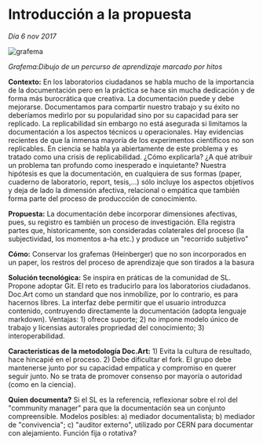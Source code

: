 # Introducción a la propuesta #
*Día 6 nov 2017*

![grafema](https://github.com/docART/docs/blob/recipe/prototyping/grafemas/docart27.jpeg)

*Grafema:Dibujo de un percurso de aprendizaje marcado por hitos*

**Contexto:** 
En los laboratorios ciudadanos se habla mucho de la importancia de la documentación pero en la práctica se hace sin mucha dedicación y de forma más burocrática que creativa. La documentación puede y debe mejorarse. Documentamos para compartir nuestro trabajo y su éxito no deberíamos medirlo por su popularidad sino por su capacidad para ser replicado. La replicabilidad sin embargo no está asegurada si limitamos la documentación a los aspectos técnicos u operacionales. Hay evidencias recientes de que la inmensa mayoría de los experimentos científicos no son replicables. En ciencia se habla ya abiertamente de este problema y es tratado como una crisis de replicabilidad. ¿Cómo explicarla? ¿A qué atribuir un problema tan profundo como inesperado e inquietante? Nuestra hipótesis es que la documentación, en cualquiera de sus formas (paper, cuaderno de laboratorio, report, tesis,...) sólo incluye los aspectos objetivos y deja de lado la dimensión afectiva, relacional o empática que también forma parte del proceso de produccción de conocimiento. 

**Propuesta:** La documentación debe incorporar dimensiones afectivas, pues, su registro es también un proceso de investigación. Ella registra partes que, historicamente, son consideradas colaterales del proceso (la subjectividad, los momentos a-ha etc.) y produce un "recorrido subjetivo" 

**Cómo:** Conservar los grafemas (Heinberger) que no son incorporados en un paper, los restros del proceso de aprendizaje que son tirados a la basura  

**Solución tecnológica:** Se inspira en práticas de la comunidad de SL. Propone adoptar Git. El reto es traducirlo para los laboratorios ciudadanos. Doc.Art como un standard que nos inmobilize, por lo contrario, es para hacernos libres. La interfaz debe permitir que el usuario introduzca contenido, contruyendo directamente la documentación (adopta lenguaje markdown). Ventajas: 1) ofrece suporte; 2) no impone modelo único de trabajo y licensias autorales propriedad del conocimiento; 3) interoperabilidad. 

**Características de la metodología Doc.Art:** 1) Evita la cultura de resultado, hace hincapié en el proceso. 2) Debe dificultar el fork. El grupo debe mantenerse junto por su capacidad empatica y compromiso en querer seguir junto. No se trata de promover consenso por mayoría o autoridad (como en la ciencia).

**Quien documenta?** Si el SL es la referencia, reflexionar sobre el rol del "community manager" para que la documentación sea un conjunto compreensible. Modelos posibles: a) mediador documentalista; b) mediador de "convivencia"; c) "auditor externo", utilizado por CERN para documentar con alejamiento. Función fija o rotativa? 
